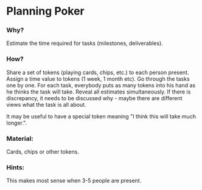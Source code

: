 
# Planning Poker

### Why?
Estimate the time required for tasks (milestones, deliverables).

### How?
Share a set of tokens (playing cards, chips, etc.) to each person present. Assign a time value to tokens (1 week, 1 month etc). Go through the tasks one by one. For each task, everybody puts as many tokens into his hand as he thinks the task will take.  Reveal all estimates simultaneously. If there is discrepancy, it needs to be discussed why - maybe there are different views what the task is all about. 

It may be useful to have a special token meaning "I think this will take much longer.".

### Material:
Cards, chips or other tokens.

### Hints:
This makes most sense when 3-5 people are present.
